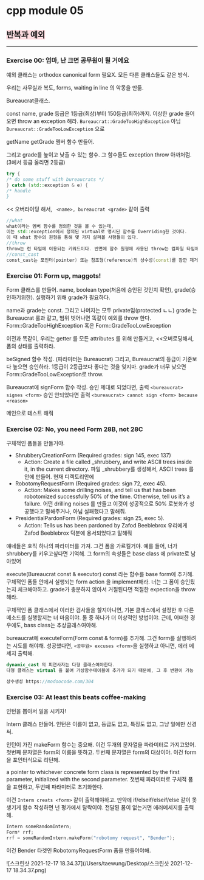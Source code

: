 # cpp module 05

## <span style="background-color:#ffdce0">반복과 예외</span>

---

### Exercise 00: 엄마, 난 크면 공무원이 될 거에요

예외 클래스는 orthodox canonical form 필요X.
모든 다른 클래스들도 같은 방식.

우리는 사무실과 복도, forms, waiting in line 의 악몽을 만듦.

Bureaucrat클래스.

const name, grade 등급은 1등급(최상)부터 150등급(최하)까지.
이상한 grade 들어오면 throw an exception 해라. `Bureaucrat::GradeTooHighException` 아님`Bureaucrat::GradeTooLowException` 으로

getName getGrade 멤버 함수 만들어.

그리고 grade를 높이고 낮출 수 있는 함수. 그 함수들도 exception throw 아까처럼. (3에서 등급 올리면 2등급)

```cpp
try {
/* do some stuff with bureaucrats */
} catch (std::exception & e) {
/* handle
}
```

<< 오버라이딩 해서, ` <name>, bureaucrat <grade>` 같이 출력

```cpp
//what
what이라는 멤버 함수를 정의한 것을 볼 수 있는데,
이는 std::exception에서 정의된 virtual로 명시된 함수를 Overriding한 것이다.
이 때 what 함수의 원형을 통해 몇 가지 살펴볼 사항들이 있다.
//throw
throw는 런 타임에 이용되는 키워드이다. 반면에 함수 원형에 사용된 throw는 컴파일 타임에 이용되는 키워드이며, 이 때문에 throw()는 고유한 하나의 구문으로 이용된다. 따라서 함수 원형에서 throw()를 throw(void)와 혼동해선 안 된다.
//const_cast
const_cast는 포인터(pointer) 또는 참조형(reference)의 상수성(const)를 잠깐 제거해주는데 사용합니다.
```



### Exercise 01: Form up, maggots!

Form 클래스를 만들어.
name, boolean type(처음에 승인된 것인지 확인), grade(승인하기위한).
실행하기 위해 grade가 필요하다.

name과 grade는 const. 그리고 나머지는 모두 private임(protected ㄴㄴ)
grade 는 Bureaucrat 룰과 같고, 범위 벗어나면 똑같이 예외를 throw 한다.
Form::GradeTooHighException 혹은 Form::GradeTooLowException

이전과 똑같이, 우리는 getter 를 모든 attributes 를 위해 만들거고, <<오버로딩해서, 폼의 상태를 출력하라.

beSigned 함수 작성. (파라미터는 Bureaucrat) 그리고, Bureaucrat의 등급이 기준보다 높으면 승인하라. 1등급이 2등급보다 좋다는 것을 잊지마. grade가 너무 낮으면 Form::GradeTooLowException로 throw.

Bureaucrat에 signForm 함수 작성. 승인 제대로 되었다면, 출력 `<bureaucrat> signes <form>`
승인 안되었다면 출력 `<bureaucrat> cannot sign <form> because <reason>`

메인으로 테스트 해줘

### Exercise 02: No, you need Form 28B, not 28C

구체적인 폼들을 만들거야.

- ShrubberyCreationForm (Required grades: sign 145, exec 137)
  - Action: Create a file called _shrubbery, and write ASCII trees inside it, in the current
    directory. 파일 _shrubbery를 생성해서, ASCII trees 를 안에 만들어. 현재 디렉토리안에
- RobotomyRequestForm (Required grades: sign 72, exec 45). 
  - Action: Makes some drilling noises, and tell us that  has been robotomized successfully 50% of the time. Otherwise, tell us it’s a failure. 어떤 drilling noises 를 만들고 이것이 성공적으로 50% 로봇화가 성공했다고 말해주거나, 아님 실패했다고 말해줘.
- PresidentialPardonForm (Required grades: sign 25, exec 5). 
  - Action: Tells us has been pardoned by Zafod Beeblebrox 우리에게  Zafod Beeblebrox 덕분에 용서되었다고 말해줘

얘네들은 호직 하나의 파라미터를 가져. 그건 폼을 가르킬거야. 예를 들어, 너가 shrubbery를 키우고싶다면 기억해. 그  form의 속성들은 base class 에 private로 남아있어

execute(Bureaucrat const & executor) const 라는 함수를 base form에 추가해. 구체적인 폼들 안에서 실행되는 form action 을 implement해라. 너는 그 폼이 승인됬는지 체크해야하고. grade가 충분하지 않아서 거절된다면 적절한 expection을 throw해라. 

구체적인 폼 클래스에서 이러한 검사들을 할지아니면,  기본 클래스에서 설정한 후 다른 메소드를 실행할지는 너 마음이야. 둘 중 하나가 더 이상적인 방법이야. 근데, 어떠한 경우에도, bass class는 추상클래스여야해.

bureaucrat에 executeForm(Form const & form)를 추가해. 그건 form를 실행하려는 시도를 해야해. 성공했다면, `<공무원> excuses <form>`을 실행하고 아니면, 에러 메세지 출력해.

```cpp
dynamic_cast 의 피연사자는 다형 클래스여야한다.
다형 클래스는 virtual 을 붙여 가상함수테이블에 추가가 되기 때문에, 그 후 변환이 가능

상수생성 https://modoocode.com/304
```



### Exercise 03: At least this beats coffee-making

인턴을 뽑아서 일을 시키자!

Intern 클래스 만들어. 인턴은 이름이 없고, 등급도 없고, 특징도 없고, 그냥 일에만 신경써.

인턴이 가진 makeForm 함수는 중요해. 이건 두개의 문자열을 파라미터로 가지고있어. 첫번째 문자열은 form의 이름을 뜻하고. 두번째 문자열은 form의 대상이야. 이건 form을 포인터식으로 리턴해. 

a pointer to whichever concrete form class is represented by the first parameter, initialized with the second parameter. 
첫번째 파라미터로 구체적 폼을 표현하고, 두번째 파라미터로 초기화한다.

이건 `Interm creats <form>` 같이 출력해야하고. 만약에 if/elseif/elseif/else 같이 못생기게 함수 작성하면 넌 평가에서 탈락이야. 전달된 폼이 없는거면 에러메세지를 출력해.

```cpp
Intern someRandomIntern;
Form* rrf;
rrf = someRandomIntern.makeForm("robotomy request", "Bender");
```

이건 Bender 타겟인 RobotomyRequestForm 폼을 만들어야해.

![스크린샷 2021-12-17 18.34.37](/Users/taewung/Desktop/스크린샷 2021-12-17 18.34.37.png)

